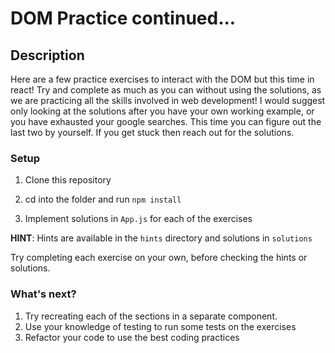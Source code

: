 # DOM Practice continued...

## Description

Here are a few practice exercises to interact with the DOM but this time in react! Try and complete as much as you can without using the solutions, as we are practicing all the skills involved in web development! I would suggest only looking at the solutions after you have your own working example, or you have exhausted your google searches. This time you can figure out the last two by yourself. If you get stuck then reach out for the solutions.

### Setup

1. Clone this repository

2. cd into the folder and run `npm install`

3. Implement solutions in `App.js` for each of the exercises

**HINT**: Hints are available in the `hints` directory and solutions in `solutions`

Try completing each exercise on your own, before checking the hints or solutions.

### What's next?

1. Try recreating each of the sections in a separate component.
2. Use your knowledge of testing to run some tests on the exercises
3. Refactor your code to use the best coding practices